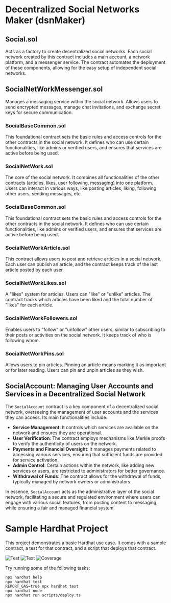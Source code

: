 # Decentralized Social Networks Maker (dsnMaker)

## Social.sol

Acts as a factory to create decentralized social networks. Each social network created by this contract includes a main account, a network platform, and a messenger service. The contract automates the deployment of these components, allowing for the easy setup of independent social networks.

## SocialNetWorkMessenger.sol

Manages a messaging service within the social network. Allows users to send encrypted messages, manage chat invitations, and exchange secret keys for secure communication.

### SocialBaseCommon.sol

This foundational contract sets the basic rules and access controls for the other contracts in the social network. It defines who can use certain functionalities, like admins or verified users, and ensures that services are active before being used.

### SocialNetWork.sol

The core of the social network. It combines all functionalities of the other contracts (articles, likes, user following, messaging) into one platform. Users can interact in various ways, like posting articles, liking, following other users, sending messages, etc.

### SocialBaseCommon.sol

This foundational contract sets the basic rules and access controls for the other contracts in the social network. It defines who can use certain functionalities, like admins or verified users, and ensures that services are active before being used.

### SocialNetWorkArticle.sol

This contract allows users to post and retrieve articles in a social network. Each user can publish an article, and the contract keeps track of the last article posted by each user.

### SocialNetWorkLikes.sol

A "likes" system for articles. Users can "like" or "unlike" articles. The contract tracks which articles have been liked and the total number of "likes" for each article.

### SocialNetWorkFollowers.sol

Enables users to "follow" or "unfollow" other users, similar to subscribing to their posts or activities on the social network. It keeps track of who is following whom.

### SocialNetWorkPins.sol

Allows users to pin articles. Pinning an article means marking it as important or for later reading. Users can pin and unpin articles as they wish.

## SocialAccount: Managing User Accounts and Services in a Decentralized Social Network

The `SocialAccount` contract is a key component of a decentralized social network, overseeing the management of user accounts and the services they can access. Its main functionalities include:

- **Service Management**: It controls which services are available on the network and ensures they are operational.
- **User Verification**: The contract employs mechanisms like Merkle proofs to verify the authenticity of users on the network.
- **Payments and Financial Oversight**: It manages payments related to accessing various services, ensuring that sufficient funds are provided for service activation.
- **Admin Control**: Certain actions within the network, like adding new services or users, are restricted to administrators for better governance.
- **Withdrawal of Funds**: The contract allows for the withdrawal of funds, typically managed by network owners or administrators.

In essence, `SocialAccount` acts as the administrative layer of the social network, facilitating a secure and regulated environment where users can engage with various social features, from posting content to messaging, while ensuring a fair and managed financial system.

# Sample Hardhat Project

This project demonstrates a basic Hardhat use case. It comes with a sample contract, a test for that contract, and a script that deploys that contract.

![Test](https://github.com/wi2/social/tree/master/social-backend/images/test-1.png?raw=true)
![Text](https://github.com/wi2/social/tree/master/social-backend/images/test-1.png?raw=true)
![Coverage](https://github.com/wi2/social/tree/master/social-backend/images/coverage.png?raw=true)

Try running some of the following tasks:

```shell
npx hardhat help
npx hardhat test
REPORT_GAS=true npx hardhat test
npx hardhat node
npx hardhat run scripts/deploy.ts
```
